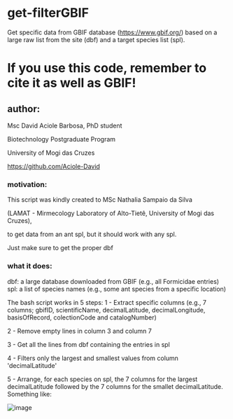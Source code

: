# get-filterGBIF
Get specific data from GBIF database (https://www.gbif.org/) based on a large raw list from the site (dbf) and a target species list (spl). 

# If you use this code, remember to cite it as well as GBIF!

## author:
Msc David Aciole Barbosa, PhD student

Biotechnology Postgraduate Program

University of Mogi das Cruzes

https://github.com/Aciole-David

### motivation:
This script was kindly created to MSc Nathalia Sampaio da Silva

(LAMAT - Mirmecology Laboratory of Alto-Tietê, University of Mogi das Cruzes),

to get data from an ant spl, but it should  work with any spl.

Just make sure to get the proper dbf

### what it does:
dbf: a large database downloaded from GBIF (e.g., all Formicidae entries)
spl: a list of species names (e.g., some ant species from a specific location)

The bash script works in 5 steps:
1 - Extract specific columns (e.g., 7 columns; gbifID, scientificName, decimalLatitude, decimalLongitude, basisOfRecord, colectionCode and catalogNumber) 

2 - Remove empty lines in column 3 and column 7

3 - Get all the lines from dbf containing the entries in spl

4 - Filters only the largest and smallest values from column 'decimalLatitude'

5 - Arrange, for each species on spl, the 7 columns for the largest decimalLatitude followed by the 7 columns for the smallet decimalLatitude.
Something like:

![image](https://user-images.githubusercontent.com/29051553/109365292-99aeba00-786f-11eb-9c91-2d25b3504fc4.png)






